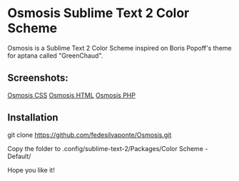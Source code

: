 # Osmosis Sublime Text 2 Color Scheme

Osmosis is a Sublime Text 2 Color Scheme inspired on Boris Popoff's theme for aptana called "GreenChaud".

## Screenshots:
[Osmosis CSS](http://static.fedesilva.com/Osmosis/osmosis-css.jpg)
[Osmosis HTML](http://static.fedesilva.com/Osmosis/osmosis-html.jpg)
[Osmosis PHP](http://static.fedesilva.com/Osmosis/osmosis-php.jpg)

## Installation

git clone https://github.com/fedesilvaponte/Osmosis.git

Copy the folder to .config/sublime-text-2/Packages/Color Scheme - Default/

Hope you like it!

